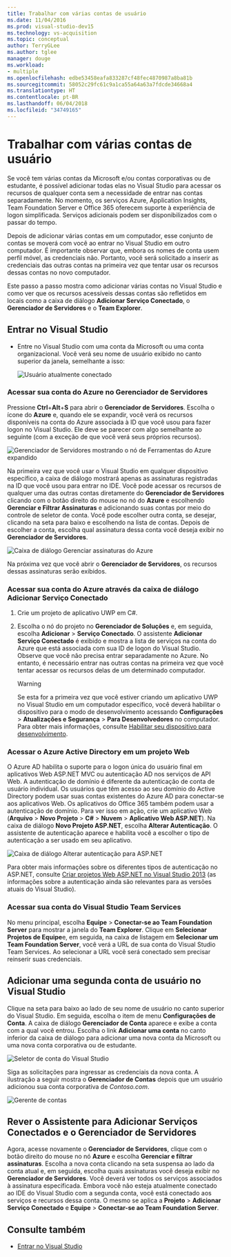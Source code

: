```yaml
---
title: Trabalhar com várias contas de usuário
ms.date: 11/04/2016
ms.prod: visual-studio-dev15
ms.technology: vs-acquisition
ms.topic: conceptual
author: TerryGLee
ms.author: tglee
manager: douge
ms.workload:
- multiple
ms.openlocfilehash: edbe53458eafa833287cf48fec4870987a8ba81b
ms.sourcegitcommit: 58052c29fc61c9a1ca55a64a63a7fdcde34668a4
ms.translationtype: HT
ms.contentlocale: pt-BR
ms.lasthandoff: 06/04/2018
ms.locfileid: "34749165"
---
```

# <a name="work-with-multiple-user-accounts"></a>Trabalhar com várias contas de usuário

Se você tem várias contas da Microsoft e/ou contas corporativas ou de estudante, é possível adicionar todas elas no Visual Studio para acessar os recursos de qualquer conta sem a necessidade de entrar nas contas separadamente. No momento, os serviços Azure, Application Insights, Team Foundation Server e Office 365 oferecem suporte à experiência de logon simplificada. Serviços adicionais podem ser disponibilizados com o passar do tempo.

Depois de adicionar várias contas em um computador, esse conjunto de contas se moverá com você ao entrar no Visual Studio em outro computador. É importante observar que, embora os nomes de conta usem perfil móvel, as credenciais não. Portanto, você será solicitado a inserir as credenciais das outras contas na primeira vez que tentar usar os recursos dessas contas no novo computador.

Este passo a passo mostra como adicionar várias contas no Visual Studio e como ver que os recursos acessíveis dessas contas são refletidos em locais como a caixa de diálogo **Adicionar Serviço Conectado**, o **Gerenciador de Servidores** e o **Team Explorer**.

## <a name="sign-in-to-visual-studio"></a>Entrar no Visual Studio

- Entre no Visual Studio com uma conta da Microsoft ou uma conta organizacional. Você verá seu nome de usuário exibido no canto superior da janela, semelhante a isso:

     ![Usuário atualmente conectado](../ide/media/vs2015_username.png)

### <a name="access-your-azure-account-in-server-explorer"></a>Acessar sua conta do Azure no Gerenciador de Servidores

Pressione **Ctrl**+**Alt**+**S** para abrir o **Gerenciador de Servidores**. Escolha o ícone do **Azure** e, quando ele se expandir, você verá os recursos disponíveis na conta do Azure associada à ID que você usou para fazer logon no Visual Studio. Ele deve se parecer com algo semelhante ao seguinte (com a exceção de que você verá seus próprios recursos).

![Gerenciador de Servidores mostrando o nó de Ferramentas do Azure expandido](../ide/media/vs2015_serverexplorer.png)

Na primeira vez que você usar o Visual Studio em qualquer dispositivo específico, a caixa de diálogo mostrará apenas as assinaturas registradas na ID que você usou para entrar no IDE. Você pode acessar os recursos de qualquer uma das outras contas diretamente do **Gerenciador de Servidores** clicando com o botão direito do mouse no nó do **Azure** e escolhendo **Gerenciar e Filtrar Assinaturas** e adicionando suas contas por meio do controle de seletor de conta. Você pode escolher outra conta, se desejar, clicando na seta para baixo e escolhendo na lista de contas. Depois de escolher a conta, escolha qual assinatura dessa conta você deseja exibir no **Gerenciador de Servidores**.

![Caixa de diálogo Gerenciar assinaturas do Azure](../ide/media/vs2015_manage_subs.png)

Na próxima vez que você abrir o **Gerenciador de Servidores**, os recursos dessas assinaturas serão exibidos.

### <a name="access-your-azure-account-via-add-connected-service-dialog"></a>Acessar sua conta do Azure através da caixa de diálogo Adicionar Serviço Conectado

1. Crie um projeto de aplicativo UWP em C#.

1. Escolha o nó do projeto no **Gerenciador de Soluções** e, em seguida, escolha **Adicionar** > **Serviço Conectado**. O assistente **Adicionar Serviço Conectado** é exibido e mostra a lista de serviços na conta do Azure que está associada com sua ID de logon do Visual Studio. Observe que você não precisa entrar separadamente no Azure. No entanto, é necessário entrar nas outras contas na primeira vez que você tentar acessar os recursos delas de um determinado computador.

    > [!WARNING]
    > Se esta for a primeira vez que você estiver criando um aplicativo UWP no Visual Studio em um computador específico, você deverá habilitar o dispositivo para o modo de desenvolvimento acessando **Configurações** > **Atualizações e Segurança** > **Para Desenvolvedores** no computador. Para obter mais informações, consulte [Habilitar seu dispositivo para desenvolvimento](/windows/uwp/get-started/enable-your-device-for-development).

### <a name="access_azure"></a> Acessar o Azure Active Directory em um projeto Web

O Azure AD habilita o suporte para o logon única do usuário final em aplicativos Web ASP.NET MVC ou autenticação AD nos serviços de API Web. A autenticação de domínio é diferente da autenticação de conta de usuário individual. Os usuários que têm acesso ao seu domínio do Active Directory podem usar suas contas existentes do Azure AD para conectar-se aos aplicativos Web. Os aplicativos do Office 365 também podem usar a autenticação de domínio. Para ver isso em ação, crie um aplicativo Web (**Arquivo** > **Novo Projeto** > **C#** > **Nuvem** > **Aplicativo Web ASP.NET**). Na caixa de diálogo **Novo Projeto ASP.NET**, escolha **Alterar Autenticação**. O assistente de autenticação aparece e habilita você a escolher o tipo de autenticação a ser usado em seu aplicativo.

![Caixa de diálogo Alterar autenticação para ASP.NET](../ide/media/vs2015_change_authentication.png)

Para obter mais informações sobre os diferentes tipos de autenticação no ASP.NET, consulte [Criar projetos Web ASP.NET no Visual Studio 2013](http://www.asp.net/visual-studio/overview/2013/creating-web-projects-in-visual-studio#orgauth) (as informações sobre a autenticação ainda são relevantes para as versões atuais do Visual Studio).

### <a name="access-your-visual-studio-team-services-account"></a>Acessar sua conta do Visual Studio Team Services

No menu principal, escolha **Equipe** > **Conectar-se ao Team Foundation Server** para mostrar a janela do **Team Explorer**. Clique em **Selecionar Projetos de Equipe**e, em seguida, na caixa de listagem em **Selecionar um Team Foundation Server**, você verá a URL de sua conta do Visual Studio Team Services. Ao selecionar a URL você será conectado sem precisar reinserir suas credenciais.

## <a name="add-a-second-user-account-to-visual-studio"></a>Adicionar uma segunda conta de usuário no Visual Studio

Clique na seta para baixo ao lado de seu nome de usuário no canto superior do Visual Studio. Em seguida, escolha o item de menu **Configurações de Conta**. A caixa de diálogo **Gerenciador de Conta** aparece e exibe a conta com a qual você entrou. Escolha o link **Adicionar uma conta** no canto inferior da caixa de diálogo para adicionar uma nova conta da Microsoft ou uma nova conta corporativa ou de estudante.

![Seletor de conta do Visual Studio](../ide/media/vs2015_acct_picker.png)

Siga as solicitações para ingressar as credenciais da nova conta. A ilustração a seguir mostra o **Gerenciador de Contas** depois que um usuário adicionou sua conta corporativa de *Contoso.com*.

![Gerente de contas](../ide/media/vs2015_accountmanager.gif)

## <a name="revisit-the-add-connected-services-wizard-and-server-explorer"></a>Rever o Assistente para Adicionar Serviços Conectados e o Gerenciador de Servidores

Agora, acesse novamente o **Gerenciador de Servidores**, clique com o botão direito do mouse no nó **Azure** e escolha **Gerenciar e filtrar assinaturas**. Escolha a nova conta clicando na seta suspensa ao lado da conta atual e, em seguida, escolha quais assinaturas você deseja exibir no **Gerenciador de Servidores**. Você deverá ver todos os serviços associados à assinatura especificada. Embora você não esteja atualmente conectado ao IDE do Visual Studio com a segunda conta, você está conectado aos serviços e recursos dessa conta. O mesmo se aplica a **Projeto** > **Adicionar Serviço Conectado** e **Equipe** > **Conectar-se ao Team Foundation Server**.

## <a name="see-also"></a>Consulte também

- [Entrar no Visual Studio](signing-in-to-visual-studio.md)
